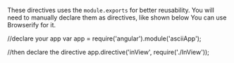 These directives uses the `module.exports` for better reusability.
You will need to manually declare them as directives, like shown below
You can use Browserify for it.

//declare your app
var app = require('angular').module('asciiApp');

//then declare the directive
app.directive('inView', require('./InView'));
